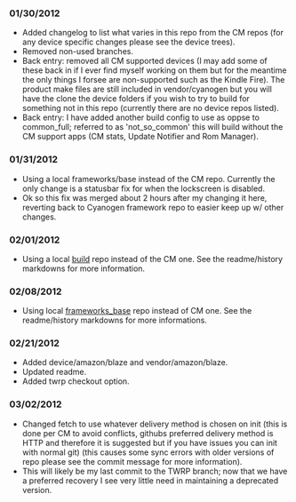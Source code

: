 ### 01/30/2012
* Added changelog to list what varies in this repo from the CM repos (for any device specific changes please see the device trees).
* Removed non-used branches.
* Back entry: removed all CM supported devices (I may add some of these back in if I ever find myself working on them but for the meantime the only things I forsee are non-supported such as the Kindle Fire). The product make files are still included in vendor/cyanogen but you will have the clone the device folders if you wish to try to build for something not in this repo (currently there are no device repos listed).
* Back entry: I have added another build config to use as oppse to common_full; referred to as 'not_so_common' this will build without the CM support apps (CM stats, Update Notifier and Rom Manager).

### 01/31/2012
* Using a local frameworks/base instead of the CM repo. Currently the only change is a statusbar fix for when the lockscreen is disabled.
* Ok so this fix was merged about 2 hours after my changing it here, reverting back to Cyanogen framework repo to easier keep up w/ other changes.

### 02/01/2012
* Using a local [build](https://github.com/IngCr3at1on/android_build) repo instead of the CM one. See the readme/history markdowns for more information.

### 02/08/2012
* Using local [frameworks_base](https://github.com/IngCr3at1on/android_frameworks_base) repo instead of CM one. See the readme/history markdowns for more informations.

### 02/21/2012
* Added device/amazon/blaze and vendor/amazon/blaze.
* Updated readme.
* Added twrp checkout option.

### 03/02/2012
* Changed fetch to use whatever delivery method is chosen on init (this is done per CM to avoid conflicts, githubs preferred delivery method is HTTP and therefore it is suggested but if you have issues you can init with normal git) (this causes some sync errors with older versions of repo please see the commit message for more information).
* This will likely be my last commit to the TWRP branch; now that we have a preferred recovery I see very little need in maintaining a deprecated version.

